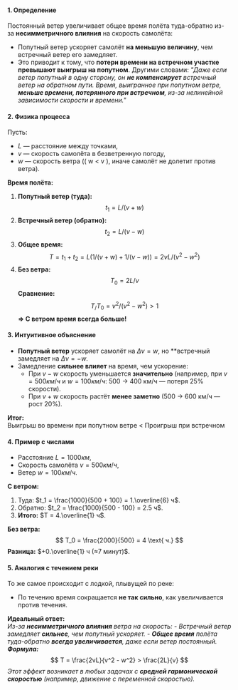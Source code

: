 #### **1. Определение**

Постоянный ветер увеличивает общее время полёта туда-обратно из-за **несимметричного влияния** на скорость самолёта:
- Попутный ветер ускоряет самолёт **на меньшую величину**, чем встречный ветер его замедляет.
- Это приводит к тому, что **потери времени на встречном участке превышают выигрыш на попутном**.
Другими словами:
_"Даже если ветер попутный в одну сторону, он **не компенсирует** встречный ветер на обратном пути. Время, выигранное при попутном ветре, **меньше времени, потерянного при встречном**, из-за нелинейной зависимости скорости и времени."_

#### **2. Физика процесса**

Пусть:  
- $L$ — расстояние между точками,  
- $v$ — скорость самолёта в безветренную погоду,  
- $w$ — скорость ветра (\( w < v \), иначе самолёт не долетит против ветра).  

**Время полёта:**  
1. **Попутный ветер (туда):**  
$$
t_1 = L/(v+w)
$$
2. **Встречный ветер (обратно):**  
$$
t_2 = L/(v-w)
$$
3. **Общее время:**  
$$
T = t_1 + t_2 = L( 1/(v+w) + 1/(v-w) ) = 2vL/(v^2 - w^2)
$$
4. **Без ветра:**  
$$
T_0 = 2L/v
$$
**Сравнение:**  
$$
T_/T_0 = v^2/(v^2 - w^2) > 1
$$
**⇒ С ветром время всегда больше!**  

#### **3. Интуитивное объяснение**  
- **Попутный ветер** ускоряет самолёт на $Δv= w$, но **встречный замедляет на $Δv=-w$.  
- Замедление **сильнее влияет** на время, чем ускорение:  
  - При $v - w$ скорость уменьшается **значительно** (например, при $v = 500 км/ч$ и $w = 100 км/ч$: 500 → 400 км/ч — потеря 25% скорости).  
  - При $v + w$ скорость растёт **менее заметно** (500 → 600 км/ч — рост 20%).

**Итог:**  
Выигрыш во времени при попутном ветре < Проигрыш при встречном

#### **4. Пример с числами**
- Расстояние $L = 1000 км$,
- Скорость самолёта $v = 500 км/ч$,
- Ветер $w = 100 км/ч$.

**С ветром:**  
1. Туда: $t_1 = \frac{1000}{500 + 100} = 1.\overline{6} ч$.
2. Обратно: $t_2 = \frac{1000}{500 - 100} = 2.5 ч$.
3. **Итого:** $T = 4.\overline{1} ч$.

**Без ветра:**  
$$
T_0 = \frac{2000}{500} = 4 \text{ ч.}
$$
**Разница:** $+0.\overline{1} ч (≈7 минут)$.

#### **5. Аналогия с течением реки**  
То же самое происходит с лодкой, плывущей по реке:  
- По течению время сокращается **не так сильно**, как увеличивается против течения.  

**Идеальный ответ:**  
_Из-за **несимметричного влияния** ветра на скорость:_
_- Встречный ветер замедляет **сильнее**, чем попутный ускоряет._
_- **Общее время** полёта туда-обратно **всегда увеличивается**, даже если ветер постоянный._
_**Формула:**_
$$
T = \frac{2vL}{v^2 - w^2} > \frac{2L}{v}
$$
_Этот эффект возникает в любых задачах с **средней гармонической скоростью** (например, движение с переменной скоростью)._